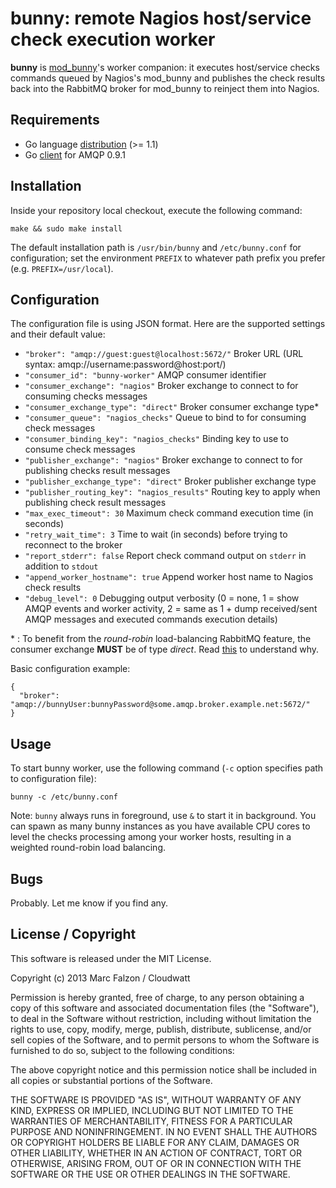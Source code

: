 bunny: remote Nagios host/service check execution worker
========================================================

**bunny** is [mod_bunny](http://github.com/cloudwatt/mod_bunny)'s worker companion: it executes host/service checks commands queued by Nagios's mod_bunny and publishes the check results back into the RabbitMQ broker for mod_bunny to reinject them into Nagios.

Requirements
------------

* Go language [distribution](http://golang.org/doc/install#download) (>= 1.1)
* Go [client](https://github.com/streadway/amqp) for AMQP 0.9.1

Installation
------------

Inside your repository local checkout, execute the following command:

```
make && sudo make install
```

The default installation path is `/usr/bin/bunny` and `/etc/bunny.conf` for configuration; set the environment `PREFIX` to whatever path prefix you prefer (e.g. `PREFIX=/usr/local`).

Configuration
-------------

The configuration file is using JSON format. Here are the supported settings and their default value:

* `"broker": "amqp://guest:guest@localhost:5672/"` Broker URL (URL syntax: amqp://username:password@host:port/)
* `"consumer_id": "bunny-worker"` AMQP consumer identifier
* `"consumer_exchange": "nagios"` Broker exchange to connect to for consuming checks messages
* `"consumer_exchange_type": "direct"` Broker consumer exchange type*
* `"consumer_queue": "nagios_checks"` Queue to bind to for consuming check messages
* `"consumer_binding_key": "nagios_checks"` Binding key to use to consume check messages
* `"publisher_exchange": "nagios"` Broker exchange to connect to for publishing checks result messages
* `"publisher_exchange_type": "direct"` Broker publisher exchange type
* `"publisher_routing_key": "nagios_results"` Routing key to apply when publishing check result messages
* `"max_exec_timeout": 30` Maximum check command execution time (in seconds)
* `"retry_wait_time": 3` Time to wait (in seconds) before trying to reconnect to the broker
* `"report_stderr": false` Report check command output on `stderr` in addition to `stdout`
* `"append_worker_hostname": true` Append worker host name to Nagios check results
* `"debug_level": 0` Debugging output verbosity (0 = none, 1 = show AMQP events and worker activity, 2 = same as 1 + dump received/sent AMQP messages and executed commands execution details)

\* : To benefit from the _round-robin_ load-balancing RabbitMQ feature, the consumer exchange **MUST** be of type _direct_. Read [this](http://www.rabbitmq.com/tutorials/amqp-concepts.html#exchange-direct) to understand why.

Basic configuration example:

```
{
  "broker": "amqp://bunnyUser:bunnyPassword@some.amqp.broker.example.net:5672/"
}
```

Usage
-----

To start bunny worker, use the following command (`-c` option specifies path to configuration file):

```
bunny -c /etc/bunny.conf
```

Note: `bunny` always runs in foreground, use `&` to start it in background. You can spawn as many bunny instances as you have available CPU cores to level the checks processing among your worker hosts, resulting in a weighted round-robin load balancing.

Bugs
----

Probably. Let me know if you find any.

License / Copyright
-------------------

This software is released under the MIT License.

Copyright (c) 2013 Marc Falzon / Cloudwatt

Permission is hereby granted, free of charge, to any person obtaining a copy
of this software and associated documentation files (the "Software"), to deal
in the Software without restriction, including without limitation the rights
to use, copy, modify, merge, publish, distribute, sublicense, and/or sell
copies of the Software, and to permit persons to whom the Software is
furnished to do so, subject to the following conditions:

The above copyright notice and this permission notice shall be included in all
copies or substantial portions of the Software.

THE SOFTWARE IS PROVIDED "AS IS", WITHOUT WARRANTY OF ANY KIND, EXPRESS OR
IMPLIED, INCLUDING BUT NOT LIMITED TO THE WARRANTIES OF MERCHANTABILITY,
FITNESS FOR A PARTICULAR PURPOSE AND NONINFRINGEMENT. IN NO EVENT SHALL THE
AUTHORS OR COPYRIGHT HOLDERS BE LIABLE FOR ANY CLAIM, DAMAGES OR OTHER
LIABILITY, WHETHER IN AN ACTION OF CONTRACT, TORT OR OTHERWISE, ARISING FROM,
OUT OF OR IN CONNECTION WITH THE SOFTWARE OR THE USE OR OTHER DEALINGS IN THE
SOFTWARE.

